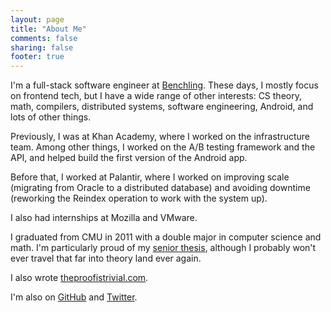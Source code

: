 ```yaml
---
layout: page
title: "About Me"
comments: false
sharing: false
footer: true
---
```


I'm a full-stack software engineer at [Benchling](https://benchling.com/enterprise).
These days, I mostly focus on frontend tech, but I have a wide range of other
interests: CS theory, math, compilers, distributed systems, software engineering,
Android, and lots of other things.

Previously, I was at Khan Academy, where I worked on the infrastructure team.
Among other things, I worked on the A/B testing framework and the API, and
helped build the first version of the Android app.

Before that, I worked at Palantir, where I worked on improving scale (migrating
from Oracle to a distributed database) and avoiding downtime (reworking the
Reindex operation to work with the system up).

I also had internships at Mozilla and VMware.

I graduated from CMU in 2011 with a double major in computer science and math.
I'm particularly proud of my [senior thesis](/files/senior_thesis.pdf),
although I probably won't ever travel that far into theory land ever again.

I also wrote [theproofistrivial.com](http://www.theproofistrivial.com).

I'm also on [GitHub](https://github.com/alangpierce) and
[Twitter](https://twitter.com/alangpierce).

